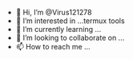 - 👋 Hi, I’m @Virus121278
- 👀 I’m interested in ...termux tools
- 🌱 I’m currently learning ...
- 💞️ I’m looking to collaborate on ...
- 📫 How to reach me ...

<!---
Virus121278/Virus121278 is a ✨ special ✨ repository because its `README.md` (this file) appears on your GitHub profile.
You can click the Preview link to take a look at your changes.
--->

